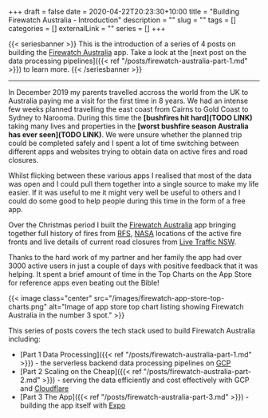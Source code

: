 +++
draft = false
date = 2020-04-22T20:23:30+10:00
title = "Building Firewatch Australia - Introduction"
description = ""
slug = ""
tags = []
categories = []
externalLink = ""
series = []
+++

{{< seriesbanner >}}
This is the introduction of a series of 4 posts on building the [Firewatch Australia](https://firewatchaus.com/) app. Take a look at the [next post on the data processing pipelines]({{< ref "/posts/firewatch-australia-part-1.md" >}}) to learn more.
{{< /seriesbanner >}}

---

In December 2019 my parents travelled accross the world from the UK to Australia paying me a visit for the first time in 8 years.
We had an intense few weeks planned travelling the east coast from Cairns to Gold Coast to Sydney to Narooma. During this time the **[bushfires hit hard](TODO LINK)** taking many lives and properties in the **[worst bushfire season Australia has ever seen](TODO LINK)**. We were unsure whether the planned trip could be completed safely and I spent a lot of time switching between different apps and websites trying to obtain data on active fires and road closures.

Whilst flicking between these various apps I realised that most of the data was open and I could pull
them together into a single source to make my life easier. If it was useful to me it might very well
be useful to others and I could do some good to help people during this time in the form of a free app.

Over the Christmas period I built the [Firewatch Australia](https://firewatchaus.com/) app bringing together full history of fires
from [RFS](https://www.rfs.nsw.gov.au/), [NASA](https://earthdata.nasa.gov/earth-observation-data/near-real-time/firms) locations of the active fire fronts and live details of current road closures
from [Live Traffic NSW](https://www.livetraffic.com/desktop.html).

Thanks to the hard work of my partner and her family the app had over 3000 active users in just a
couple of days with positive feedback that it was helping. It spent a brief amount of time in
the Top Charts on the App Store for reference apps even beating out the Bible!

{{< image
      class="center"
      src="/images/firewatch-app-store-top-charts.png"
      alt="Image of app store top chart listing showing Firewatch Australia in the number 3 spot." >}}

This series of posts covers the tech stack used to build Firewatch Australia including:

- [Part 1 Data Processing]({{< ref "/posts/firewatch-australia-part-1.md" >}}) - the serverless backend data processing pipelines on [GCP](cloud.google.com)
- [Part 2 Scaling on the Cheap]({{< ref "/posts/firewatch-australia-part-2.md" >}}) - serving the data efficiently and cost effectively with GCP and [Cloudflare](https://www.cloudflare.com/)
- [Part 3 The App]({{< ref "/posts/firewatch-australia-part-3.md" >}}) - building the app itself with [Expo](http://expo.io/)
